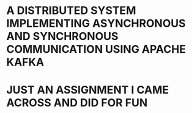 # A DISTRIBUTED SYSTEM IMPLEMENTING ASYNCHRONOUS AND SYNCHRONOUS COMMUNICATION USING APACHE KAFKA
# JUST AN ASSIGNMENT I CAME ACROSS AND DID FOR FUN
